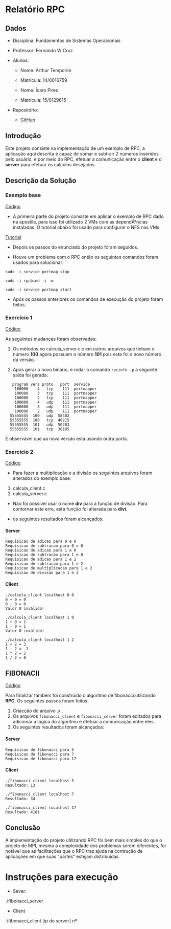 # Relatório RPC

## Dados

* Disciplina: Fundamentos de Sistemas Operacionais
* Professor: Fernando W Cruz
* Alunos:

	* Nome: Arthur Temporim
	* Matrícula: 14/0016759

	* Nome: Ícaro Pires
	* Matrícula: 15/0129815
* Repositório:

	* [GitHub](https://github.com/icaropires/Fundamentos_Sistemas_Operacionais)

## Introdução

Este projeto consiste na implementação de um exemplo de RPC, a aplicação aqui descrita é capaz de somar e subtrair 2 números inseridos pelo usuário, e por meio do RPC, efetuar a comunicação entre o **client** e o **server** para efetuar os calculos desejados.

## Descrição da Solução

### Exemplo base

[Código](https://github.com/icaropires/Fundamentos_Sistemas_Operacionais/tree/rpc/rpc/exemplo_base)

* A primeira parte do projeto consiste em aplicar o exemplo de RPC dado na apostila, para isso foi utilizado 2 VMs com as dependÃªncias instaladas. O tutorial abaixo foi usado para configurar o NFS nas VMs:

[Tutorial](http://mpitutorial.com/tutorials/running-an-mpi-cluster-within-a-lan/)

* Depois os passos do enunciado do projeto foram seguidos.

* Houve um problema com o RPC então os seguintes comandos foram usados para solucionar:

`sudo -i service portmap stop`

`sudo -i rpcbind -i -w`

`sudo -i service portmap start`

* Após os passos anteriores os comandos de execução do projeto foram feitos.

### Exercício 1

[Código](https://github.com/icaropires/Fundamentos_Sistemas_Operacionais/tree/rpc/rpc/ex1)

As seguintes mudanças foram observadas:

1. Os métodos no calcula_server.c e em outros arquivos que tinham o número **100** agora possuem o número **101** pois este foi o novo número da versão.

2. Após gerar o novo binário, e rodar o comando `rpcinfo -p` a seguinte saída foi gerada:

```
   program vers proto   port  service
    100000    4   tcp    111  portmapper
    100000    3   tcp    111  portmapper
    100000    2   tcp    111  portmapper
    100000    4   udp    111  portmapper
    100000    3   udp    111  portmapper
    100000    2   udp    111  portmapper
  55555555  100   udp  58402
  55555555  100   tcp  40215
  55555555  101   udp  50283
  55555555  101   tcp  36185
```
É observável que aa nova versão está usando outra porta.

### Exercício 2

[Código](https://github.com/icaropires/Fundamentos_Sistemas_Operacionais/tree/rpc/rpc/ex2)

* Para fazer a multiplicação e a divisão os seguintes arquivos foram alterados do exemplo base:

1. calcula_client.c
2. calcula_server.c

* Não foi possível usar o nome **div** para a função de divisão. Para contornar este erro, esta função foi alterada para **divi**.

* os seguintes resultados foram alcançados:

#### Server

```
Requisicao de adicao para 0 e 0
Requisicao de subtracao para 0 e 0
Requisicao de adicao para 1 e 0
Requisicao de subtracao para 1 e 0
Requisicao de adicao para 1 e 2
Requisicao de subtracao para 1 e 2
Requisicao de multiplicacao para 1 e 2
Requisicao de divisao para 1 e 2
```
#### Client

```
./calcula_client localhost 0 0
0 + 0 = 0
0 - 0 = 0
Valor 0 inválido!
```

```
./calcula_client localhost 1 0
1 + 0 = 1
1 - 0 = 1
Valor 0 inválido!
```

```
./calcula_client localhost 1 2
1 + 2 = 3
1 - 2 = -1
1 * 2 = 2
1 / 2 = 0
```

## FIBONACII

[Código](https://github.com/icaropires/Fundamentos_Sistemas_Operacionais/tree/rpc/rpc/fibonacci)

Para finalizar também foi construído o algorítmo de fibonacci utilizando **RPC**. Os seguintes passos foram feitos:

1. Criacção do arquivo .x .
2. Os arquivos `fibonacci_client` e `fibonacci_server` foram editados para adicionar a lógica do algorítmo e efetuar a comunicação entre eles.
3. Os seguintes resultados foram alcançados:

#### Server

```
Requisicao de fibonacci para 5 
Requisicao de fibonacci para 7 
Requisicao de fibonacci para 17 

```
#### Client

```
./fibonacci_client localhost 5
Resultado: 13 
```

```
./fibonacci_client localhost 7
Resultado: 34 
```

```
./fibonacci_client localhost 17
Resultado: 4181 
```

## Conclusão

A implementação do projeto utilizando RPC foi bem mais simples do que o projeto de MPI, mesmo a complexidade dos problemas serem diferentes, foi notável que as facilitações que o RPC traz ajuda na contrução de aplicações em que suas "partes" estejam distribuídas.

# Instruções para execução

* Sever:

./fibonacci_server

* Client

./fibonacci_client [ip do server] nº
